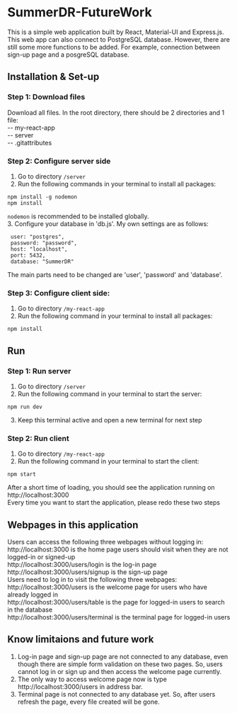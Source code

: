 # SummerDR-FutureWork
This is a simple web application built by React, Material-UI and Express.js. This web app can also connect to PostgreSQL database. 
However, there are still some more functions to be added. For example, connection between sign-up page and a posgreSQL database.

## Installation & Set-up
### Step 1: Download files
Download all files. In the root directory, there should be 2 directories and 1 file:  
-- my-react-app  
-- server  
-- .gitattributes  
### Step 2: Configure server side
1. Go to directory `/server`  
2. Run the following commands in your terminal to install all packages:  
```
npm install -g nodemon
npm install
```
`nodemon` is recommended to be installed globally.  
3. Configure your database in 'db.js'. My own settings are as follows: 
```
 user: "postgres",
 password: "password",
 host: "localhost",
 port: 5432,
 database: "SummerDR"
```
The main parts need to be changed are 'user', 'password' and 'database'.
### Step 3: Configure client side:
1. Go to directory `/my-react-app`  
2. Run the following command in your terminal to install all packages:  
```
npm install
```
## Run
### Step 1: Run server
1. Go to directory `/server` 
2. Run the following command in your terminal to start the server:  
```
npm run dev
```
3. Keep this terminal active and open a new terminal for next step
### Step 2: Run client
1. Go to directory `/my-react-app` 
2. Run the following command in your terminal to start the client:  
```
npm start
```
After a short time of loading, you should see the application running on http://localhost:3000  
Every time you want to start the application, please redo these two steps
## Webpages in this application
Users can access the following three webpages without logging in:  
http://localhost:3000 is the home page users should visit when they are not logged-in or signed-up  
http://localhost:3000/users/login is the log-in page  
http://localhost:3000/users/signup is the sign-up page  
Users need to log in to visit the following three webpages:  
http://localhost:3000/users is the welcome page for users who have already logged in  
http://localhost:3000/users/table is the page for logged-in users to search in the database  
http://localhost:3000/users/terminal is the terminal page for logged-in users  
## Know limitaions and future work
1. Log-in page and sign-up page are not connected to any database, even though there are simple form validation 
on these two pages. So, users cannot log in or sign up and then access the welcome page currently.  
2. The only way to access welcome page now is type http://localhost:3000/users in address bar.  
3. Terminal page is not connected to any database yet. So, after users refresh the page, every file created will be gone.
